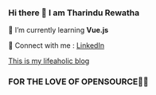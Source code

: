 ### Hi there 👋 I am Tharindu Rewatha

🌱 I’m currently learning **Vue.js**

💬 Connect with me : [LinkedIn](https://www.linkedin.com/in/tharindu-rewatha/)

[This is my lifeaholic blog](https://www.devstories.me/)

### FOR THE LOVE OF OPENSOURCE🧡🧡
<!--
**TharinduRewatha/TharinduRewatha** is a ✨ _special_ ✨ repository because its `README.md` (this file) appears on your GitHub profile.

Here are some ideas to get you started:

- 🔭 I’m currently working on ...
- 🌱 I’m currently learning ...
- 👯 I’m looking to collaborate on ...
- 🤔 I’m looking for help with ...
- 💬 Ask me about ...
- 📫 How to reach me: ...
- 😄 Pronouns: ...
- ⚡ Fun fact: ...
-->
